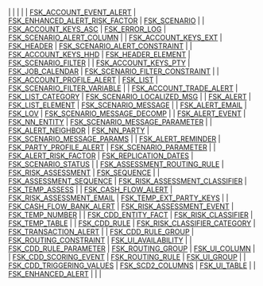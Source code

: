 | | | |
| [FSK_ACCOUNT_EVENT_ALERT](./fsk_account_event_alert) | [FSK_ENHANCED_ALERT_RISK_FACTOR](./fsk_enhanced_alert_risk_factor) | [FSK_SCENARIO](./fsk_scenario) |
| [FSK_ACCOUNT_KEYS_ASC](./fsk_account_keys_asc) | [FSK_ERROR_LOG](./fsk_error_log) | [FSK_SCENARIO_ALERT_COLUMN](./fsk_scenario_alert_column) |
| [FSK_ACCOUNT_KEYS_EXT](./fsk_account_keys_ext) | [FSK_HEADER](./fsk_header) | [FSK_SCENARIO_ALERT_CONSTRAINT](./fsk_scenario_alert_constraint) |
| [FSK_ACCOUNT_KEYS_HHD](./fsk_account_keys_hhd) | [FSK_HEADER_ELEMENT](./fsk_header_element) | [FSK_SCENARIO_FILTER](./fsk_scenario_filter) |
| [FSK_ACCOUNT_KEYS_PTY](./fsk_account_keys_pty) | [FSK_JOB_CALENDAR](./fsk_job_calendar) | [FSK_SCENARIO_FILTER_CONSTRAINT](./fsk_scenario_filter_constraint) |
| [FSK_ACCOUNT_PROFILE_ALERT](./fsk_account_profile_alert) | [FSK_LIST](./fsk_list) | [FSK_SCENARIO_FILTER_VARIABLE](./fsk_scenario_filter_variable) |
| [FSK_ACCOUNT_TRADE_ALERT](./fsk_account_trade_alert) | [FSK_LIST_CATEGORY](./fsk_list_category) | [FSK_SCENARIO_LOCALIZED_MSG](./fsk_scenario_localized_msg) |
| [FSK_ALERT](./fsk_alert) | [FSK_LIST_ELEMENT](./fsk_list_element) | [FSK_SCENARIO_MESSAGE](./fsk_scenario_message) |
| [FSK_ALERT_EMAIL](./fsk_alert_email) | [FSK_LOV](./fsk_lov) | [FSK_SCENARIO_MESSAGE_DECOMP](./fsk_scenario_message_decomp) |
| [FSK_ALERT_EVENT](./fsk_alert_event) | [FSK_NN_ENTITY](./fsk_nn_entity) | [FSK_SCENARIO_MESSAGE_PARAMETER](./fsk_scenario_message_parameter) |
| [FSK_ALERT_NEIGHBOR](./fsk_alert_neighbor) | [FSK_NN_PARTY](./fsk_nn_party) | [FSK_SCENARIO_MESSAGE_PARAMS](./fsk_scenario_message_params) |
| [FSK_ALERT_REMINDER](./fsk_alert_reminder) | [FSK_PARTY_PROFILE_ALERT](./fsk_party_profile_alert) | [FSK_SCENARIO_PARAMETER](./fsk_scenario_parameter) |
| [FSK_ALERT_RISK_FACTOR](./fsk_alert_risk_factor) | [FSK_REPLICATION_DATES](./fsk_replication_dates) | [FSK_SCENARIO_STATUS](./fsk_scenario_status) |
| [FSK_ASSESSMENT_ROUTING_RULE](./fsk_assessment_routing_rule) | [FSK_RISK_ASSESSMENT](./fsk_risk_assessment) | [FSK_SEQUENCE](./fsk_sequence) |
| [FSK_ASSESSMENT_SEQUENCE](./fsk_assessment_sequence) | [FSK_RISK_ASSESSMENT_CLASSIFIER](./fsk_risk_assessment_classifier) | [FSK_TEMP_ASSESS](./fsk_temp_assess) |
| [FSK_CASH_FLOW_ALERT](./fsk_cash_flow_alert) | [FSK_RISK_ASSESSMENT_EMAIL](./fsk_risk_assessment_email) | [FSK_TEMP_EXT_PARTY_KEYS](./fsk_temp_ext_party_keys) |
| [FSK_CASH_FLOW_BANK_ALERT](./fsk_cash_flow_bank_alert) | [FSK_RISK_ASSESSMENT_EVENT](./fsk_risk_assessment_event) | [FSK_TEMP_NUMBER](./fsk_temp_number) |
| [FSK_CDD_ENTITY_FACT](./fsk_cdd_entity_fact) | [FSK_RISK_CLASSIFIER](./fsk_risk_classifier) | [FSK_TEMP_TABLE](./fsk_temp_table) |
| [FSK_CDD_RULE](./fsk_cdd_rule) | [FSK_RISK_CLASSIFIER_CATEGORY](./fsk_risk_classifier_category) | [FSK_TRANSACTION_ALERT](./fsk_transaction_alert) |
| [FSK_CDD_RULE_GROUP](./fsk_cdd_rule_group) | [FSK_ROUTING_CONSTRAINT](./fsk_routing_constraint) | [FSK_UI_AVAILABILITY](./fsk_ui_availability) |
| [FSK_CDD_RULE_PARAMETER](./fsk_cdd_rule_parameter) | [FSK_ROUTING_GROUP](./fsk_routing_group) | [FSK_UI_COLUMN](./fsk_ui_column) |
| [FSK_CDD_SCORING_EVENT](./fsk_cdd_scoring_event) | [FSK_ROUTING_RULE](./fsk_routing_rule) | [FSK_UI_GROUP](./fsk_ui_group) |
| [FSK_CDD_TRIGGERING_VALUES](./fsk_cdd_triggering_values) | [FSK_SCD2_COLUMNS](./fsk_scd2_columns) | [FSK_UI_TABLE](./fsk_ui_table) |
| [FSK_ENHANCED_ALERT](./fsk_enhanced_alert) | | |
